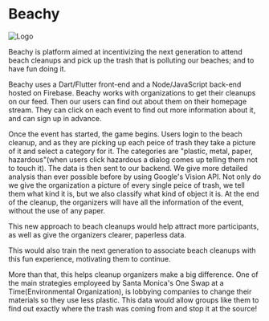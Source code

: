 # Beachy
![Logo](/beachy/logos/Banner_upscaled_image_x4.jpg)

Beachy is platform aimed at incentivizing the next generation to attend beach cleanups and pick up the trash that is polluting our beaches; and to have fun doing it.

Beachy uses a Dart/Flutter front-end and a Node/JavaScript back-end hosted on Firebase. Beachy works with organizations to get their cleanups on our feed. Then our users can find out about them on their homepage stream. They can click on each event to find out more information about it, and can sign up in advance.

Once the event has started, the game begins. Users login to the beach cleanup, and as they are picking up each peice of trash they take a picture of it and select a category for it. The categories are "plastic, metal, paper, hazardous"(when users click hazardous a dialog comes up telling them not to touch it). The data is then sent to our backend. We give more detailed analysis than ever possible before by using Google's Vision API. Not only do we give the organization a picture of every single peice of trash, we tell them what kind it is, but we also classify what kind of object it is. At the end of the cleanup, the organizers will have all the information of the event, without the use of any paper.

This new approach to beach cleanups would help attract more participants, as well as give the organizers clearer, paperless data.

This would also train the next generation to associate beach cleanups with this fun experience, motivating them to continue.

More than that, this helps cleanup organizers make a big difference. One of the main strategies employeed by Santa Monica's One Swap at a Time(Environmental Organization), is lobbying companies to change their materials so they use less plastic. This data would allow groups like them to find out exactly where the trash was coming from and stop it at the source!
